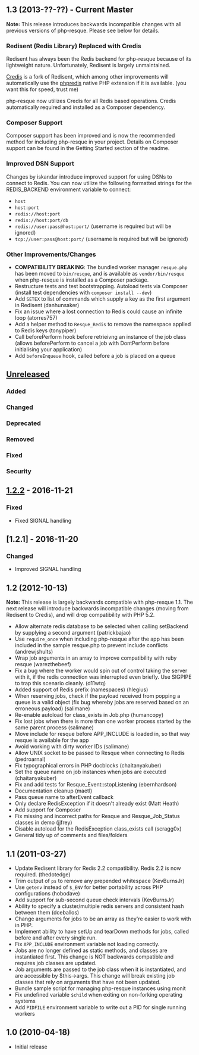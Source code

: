 ## 1.3 (2013-??-??) - Current Master ##

**Note:** This release introduces backwards incompatible changes with all previous versions of php-resque. Please see below for details.

### Redisent (Redis Library) Replaced with Credis

Redisent has always been the Redis backend for php-resque because of its lightweight nature. Unfortunately, Redisent is largely unmaintained.

[Credis](https://github.com/colinmollenhour/credis) is a fork of Redisent, which among other improvements will automatically use the [phpredis](https://github.com/nicolasff/phpredis) native PHP extension if it is available. (you want this for speed, trust me)

php-resque now utilizes Credis for all Redis based operations. Credis automatically required and installed as a Composer dependency.

### Composer Support

Composer support has been improved and is now the recommended method for including php-resque in your project. Details on Composer support can be found in the Getting Started section of the readme.

### Improved DSN Support

Changes by iskandar introduce improved support for using DSNs to connect to Redis. You can now utilize the following formatted strings for the REDIS_BACKEND environment variable to connect:

* `host`
* `host:port`
* `redis://host:port`
* `redis://host:port/db`
* `redis://user:pass@host:port/` (username is required but will be ignored)
* `tcp://user:pass@host:port/` (username is required but will be ignored)

### Other Improvements/Changes

* **COMPATIBILITY BREAKING**: The bundled worker manager `resque.php` has been moved to `bin/resque`, and is available as `vendor/bin/resque` when php-resque is installed as a Composer package.
* Restructure tests and test bootstrapping. Autoload tests via Composer (install test dependencies with `composer install --dev`)
* Add `SETEX` to list of commands which supply a key as the first argument in Redisent (danhunsaker)
* Fix an issue where a lost connection to Redis could cause an infinite loop (atorres757)
* Add a helper method to `Resque_Redis` to remove the namespace applied to Redis keys (tonypiper)
* Call beforePerform hook before retrieivng an instance of the job class (allows beforePerform to cancel a job with DontPerform before initialising your application)
* Add `beforeEnqueue` hook, called before a job is placed on a queue

## [Unreleased]
### Added
### Changed
### Deprecated
### Removed
### Fixed
### Security

## [1.2.2] - 2016-11-21
### Fixed
- Fixed SIGNAL handling

## [1.2.1] - 2016-11-20
### Changed
- Improved SIGNAL handling

## 1.2 (2012-10-13) ##

**Note:** This release is largely backwards compatible with php-resque 1.1. The next release will introduce backwards incompatible changes (moving from Redisent to Credis), and will drop compatibility with PHP 5.2.

* Allow alternate redis database to be selected when calling setBackend by supplying a second argument (patrickbajao)
* Use `require_once` when including php-resque after the app has been included in the sample resque.php to prevent include conflicts (andrewjshults)
* Wrap job arguments in an array to improve compatibility with ruby resque (warezthebeef)
* Fix a bug where the worker would spin out of control taking the server with it, if the redis connection was interrupted even briefly. Use SIGPIPE to trap this scenario cleanly. (d11wtq)
* Added support of Redis prefix (namespaces) (hlegius)
* When reserving jobs, check if the payload received from popping a queue is a valid object (fix bug whereby jobs are reserved based on an erroneous payload) (salimane)
* Re-enable autoload for class_exists in Job.php (humancopy)
* Fix lost jobs when there is more than one worker process started by the same parent process (salimane)
* Move include for resque before APP_INCLUDE is loaded in, so that way resque is available for the app
* Avoid working with dirty worker IDs (salimane)
* Allow UNIX socket to be passed to Resque when connecting to Redis (pedroarnal)
* Fix typographical errors in PHP docblocks (chaitanyakuber)
* Set the queue name on job instances when jobs are executed (chaitanyakuber)
* Fix and add tests for Resque_Event::stopListening (ebernhardson)
* Documentation cleanup (maetl)
* Pass queue name to afterEvent callback
* Only declare RedisException if it doesn't already exist (Matt Heath)
* Add support for Composer
* Fix missing and incorrect paths for Resque and Resque_Job_Status classes in demo (jjfrey)
* Disable autoload for the RedisException class_exists call (scragg0x)
* General tidy up of comments and files/folders

## 1.1 (2011-03-27) ##

* Update Redisent library for Redis 2.2 compatibility. Redis 2.2 is now required. (thedotedge)
* Trim output of `ps` to remove any prepended whitespace (KevBurnsJr)
* Use `getenv` instead of `$_ENV` for better portability across PHP configurations (hobodave)
* Add support for sub-second queue check intervals (KevBurnsJr)
* Ability to specify a cluster/multiple redis servers and consistent hash between them (dceballos)
* Change arguments for jobs to be an array as they're easier to work with in PHP.
* Implement ability to have setUp and tearDown methods for jobs, called before and after every single run.
* Fix `APP_INCLUDE` environment variable not loading correctly.
* Jobs are no longer defined as static methods, and classes are instantiated first. This change is NOT backwards compatible and requires job classes are updated.
* Job arguments are passed to the job class when it is instantiated, and are accessible by $this->args. This change will break existing job classes that rely on arguments that have not been updated.
* Bundle sample script for managing php-resque instances using monit
* Fix undefined variable `$child` when exiting on non-forking operating systems
* Add `PIDFILE` environment variable to write out a PID for single running workers

## 1.0 (2010-04-18) ##

* Initial release

[Unreleased]: https://github.com/alfaluck/php-resque/compare/v.1.2.2...develop
[1.2.2]: https://github.com/alfaluck/php-resque/compare/v.1.2.1...v.1.2.2